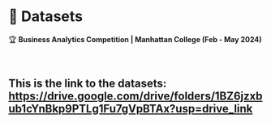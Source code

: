 # 📌 Datasets 
🏆 **Business Analytics Competition | Manhattan College (Feb - May 2024)**  

<br> 

## This is the link to the datasets: https://drive.google.com/drive/folders/1BZ6jzxbub1cYnBkp9PTLg1Fu7gVpBTAx?usp=drive_link
